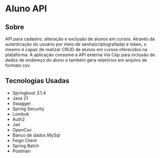 # Aluno API

## Sobre
API para cadastro, alteração e exclusão de alunos em cursos. 
Através da autenticação do usuário por meio de senha(criptografada) e token, o mesmo é capaz de realizar CRUD de alunos em cursos oferecidos na plataforma.
A aplicação  consome a API externa Via Cep para inclusão de dados de endereço do aluno e também gera relatórios em arquivo de formato csv.

## Tecnologias Usadas

- Springboot 3.1.4
- Java 21
- Swagger
- Spring Security
- Lombok
- Auth2
- Jwt
- OpenCsv
- Banco de dados MySql
- Feign Client
- Spring Batch
- Postman



